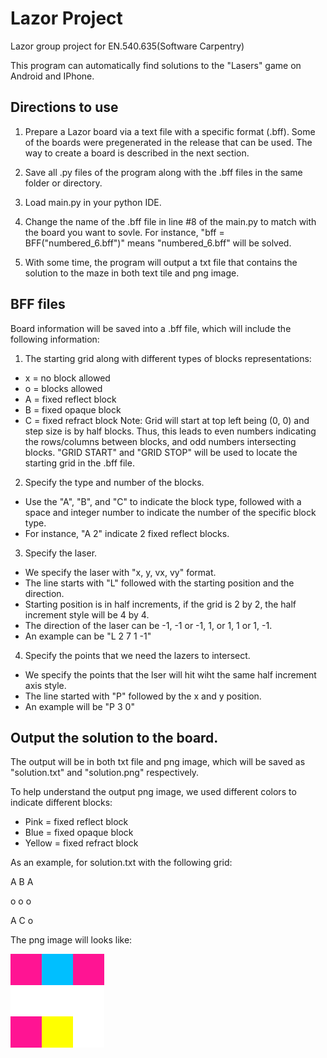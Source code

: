 # Lazor Project
Lazor group project for EN.540.635(Software Carpentry)


This program can automatically find solutions to the "Lasers" game on Android and IPhone. 

## Directions to use
1. Prepare a Lazor board via a text file with a specific format (.bff). Some of the boards were pregenerated in the release that can be used. The way to create a board is described in the next section.

2. Save all .py files of the program along with the .bff files in the same folder or directory.

3. Load main.py in your python IDE.

4. Change the name of the .bff file in line #8 of the main.py to match with the board you want to sovle. For instance, "bff = BFF("numbered_6.bff")" means "numbered_6.bff" will be solved.

5. With some time, the program will output a txt file that contains the solution to the maze in both text tile and png image.

## BFF files
Board information will be saved into a .bff file, which will include the following information:

1. The starting grid along with different types of blocks representations:

 - x = no block allowed
 - o = blocks allowed
 - A = fixed reflect block
 - B = fixed opaque block
 - C = fixed refract block
 Note: Grid will start at top left being (0, 0) and step size is by half blocks. Thus, this leads to even numbers indicating the rows/columns between blocks, and odd numbers intersecting blocks.
 "GRID START" and "GRID STOP" will be used to locate the starting grid in the .bff file.
 
2. Specify the type and number of the blocks. 
- Use the "A", "B", and "C" to indicate the block type, followed with a space and integer number to indicate the number of the specific block type.
- For instance, "A 2" indicate 2 fixed reflect blocks.

3. Specify the laser.
- We specify the laser with "x, y, vx, vy" format.
- The line starts with "L" followed with the starting position and the direction.
- Starting position is in half increments, if the grid is 2 by 2, the half increment style will be 4 by 4.
- The direction of the laser can be -1, -1 or -1, 1, or 1, 1 or 1, -1.
- An example can be "L 2 7 1 -1"

4. Specify the points that we need the lazers to intersect.
- We specify the points that the lser will hit wiht the same half increment axis style.
- The line started with "P" followed by the x and y position.
- An example will be "P 3 0"

## Output the solution to the board.
The output will be in both txt file and png image, which will be saved as "solution.txt" and "solution.png" respectively.

To help understand the output png image, we used different colors to indicate different blocks:
- Pink = fixed reflect block
- Blue = fixed opaque block
- Yellow = fixed refract block

As an example, for solution.txt with the following grid:

A B A

o o o 

A C o


The png image will looks like:

![](/Solution_examples/solution.png)



 
      

